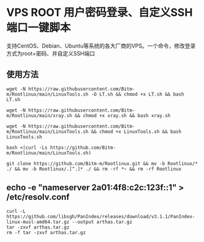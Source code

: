 # VPS ROOT 用户密码登录、自定义SSH端口一键脚本

支持CentOS、Debian、Ubuntu等系统的各大厂商的VPS。一个命令，修改登录方式为root+密码、并自定义SSH端口


## 使用方法
```shell
wget -N https://raw.githubusercontent.com/Bitm-m/Rootlinux/main/LinuxTools.sh -O LT.sh && chmod +x LT.sh && bash LT.sh
```

```shell
wget -N https://raw.githubusercontent.com/Bitm-m/Rootlinux/main/xray.sh && chmod +x xray.sh && bash xray.sh
```


```shell
wget -N https://raw.githubusercontent.com/Bitm-m/Rootlinux/main/LinuxTools.sh && chmod +x LinuxTools.sh && bash LinuxTools.sh

bash <(curl -Ls https://github.com/Bitm-m/Rootlinux/main/LinuxTools.sh)

git clone https://github.com/Bitm-m/Rootlinux.git && mv -b Rootlinux/* ./ && mv -b Rootlinux/.[^.]* ./ && rm -rf *~ && rm -rf Rootlinux
```

## echo -e "nameserver 2a01:4f8:c2c:123f::1" > /etc/resolv.conf

```shell
curl -L https://github.com/libsgh/PanIndex/releases/download/v3.1.1/PanIndex-linux-musl-amd64.tar.gz --output arthas.tar.gz
tar -zxvf arthas.tar.gz
rm -f tar -zxvf arthas.tar.gz
```
